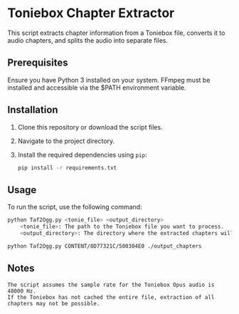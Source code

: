 # Toniebox Chapter Extractor

This script extracts chapter information from a Toniebox file, converts it to audio chapters, and splits the audio into separate files.

## Prerequisites

Ensure you have Python 3 installed on your system.
FFmpeg must be installed and accessible via the $PATH environment variable.

## Installation

1. Clone this repository or download the script files.

2. Navigate to the project directory.

3. Install the required dependencies using `pip`:
    ```bash
    pip install -r requirements.txt
    ```
## Usage

To run the script, use the following command:

```bash
python Taf2Ogg.py <tonie_file> <output_directory>
    <tonie_file>: The path to the Toniebox file you want to process.
    <output_directory>: The directory where the extracted chapters will be saved.

python Taf2Ogg.py CONTENT/8D77321C/500304E0 ./output_chapters
```

## Notes

    The script assumes the sample rate for the Toniebox Opus audio is 48000 Hz.
    If the Toniebox has not cached the entire file, extraction of all chapters may not be possible.
